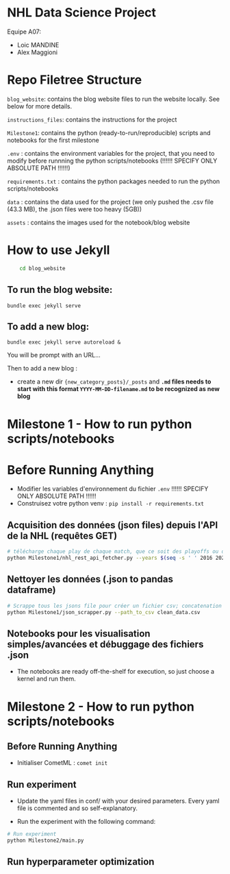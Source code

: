 # NHL Data Science Project

Equipe A07:
*	Loic MANDINE
*	Alex Maggioni

# Repo Filetree Structure

`blog_website`: contains the blog website files to run the website locally. See below for more details.

`instructions_files`: contains the instructions for the project

`Milestone1`: contains the python (ready-to-run/reproducible) scripts and notebooks for the first milestone

`.env` : contains the environment variables for the project, that you need to modify before runnning the python scripts/notebooks (!!!!!! SPECIFY ONLY ABSOLUTE PATH !!!!!!)

`requirements.txt` : contains the python packages needed to run the python scripts/notebooks

`data` : contains the data used for the project (we only pushed the .csv file (43.3 MB), the .json files were too heavy (5GB))

`assets` : contains the images used for the notebook/blog website

# How to use Jekyll

```bash
	cd blog_website
```

## To run the blog website:

```
bundle exec jekyll serve
```

## To add a new blog:

```
bundle exec jekyll serve autoreload &
```

You will be prompt with an URL...

Then to add a new blog :

* create a new dir `{new_category_posts}/_posts` and **`.md` files needs to start with this format `YYYY-MM-DD-filename.md` to be recognized as new blog**


# Milestone 1 - How to run python scripts/notebooks

# Before Running Anything

*	Modifier les variables d'environnement du fichier `.env` !!!!!! SPECIFY ONLY ABSOLUTE PATH !!!!!!
* 	Construisez votre python venv : `pip install -r requirements.txt`

## Acquisition des données (json files) depuis l'API de la NHL (requêtes GET) 

```bash
# télécharge chaque play de chaque match, que ce soit des playoffs ou de la saison régulière, pour chaque saison de 2016 à 2020
python Milestone1/nhl_rest_api_fetcher.py --years $(seq -s ' ' 2016 2020)
```

## Nettoyer les données (.json to pandas dataframe)

```bash
# Scrappe tous les jsons file pour créer un fichier csv; concatenation of the .env\'s DATA_FOLDER var + arg given
python Milestone1/json_scrapper.py --path_to_csv clean_data.csv
```

## Notebooks pour les visualisation simples/avancées et débuggage des fichiers .json

* The notebooks are ready off-the-shelf for execution, so just choose a kernel and run them.


# Milestone 2 - How to run python scripts/notebooks

## Before Running Anything

* Initialiser CometML : `comet init`

## Run experiment

* Update the yaml files in conf/ with your desired parameters. Every yaml file is commented and so self-explanatory.

* Run the experiment with the following command:

```bash
# Run experiment
python Milestone2/main.py
```

## Run hyperparameter optimization